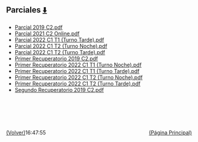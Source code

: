 
<html>
<body>
<h2>Parciales <a href="https://downgit.github.io/#/home?url=https://github.com/Apuntes-FIUBA/Apuntes-Electronica/tree/main/86 - Electrónica/8603 - Dispositivos Semiconductores/Examenes/Parciales" style="font-size:20px">  ⬇️ </a></h2>
<ul>
    <li><a href="Parcial 2019 C2.pdf">Parcial 2019 C2.pdf</a></li>
    <li><a href="Parcial 2021 C2 Online.pdf">Parcial 2021 C2 Online.pdf</a></li>
    <li><a href="Parcial 2022 C1 T1 (Turno Tarde).pdf">Parcial 2022 C1 T1 (Turno Tarde).pdf</a></li>
    <li><a href="Parcial 2022 C1 T2 (Turno Noche).pdf">Parcial 2022 C1 T2 (Turno Noche).pdf</a></li>
    <li><a href="Parcial 2022 C1 T2 (Turno Tarde).pdf">Parcial 2022 C1 T2 (Turno Tarde).pdf</a></li>
    <li><a href="Primer Recuperatorio 2019 C2.pdf">Primer Recuperatorio 2019 C2.pdf</a></li>
    <li><a href="Primer Recuperatorio 2022 C1 T1 (Turno Noche).pdf">Primer Recuperatorio 2022 C1 T1 (Turno Noche).pdf</a></li>
    <li><a href="Primer Recuperatorio 2022 C1 T1 (Turno Tarde).pdf">Primer Recuperatorio 2022 C1 T1 (Turno Tarde).pdf</a></li>
    <li><a href="Primer Recuperatorio 2022 C1 T2 (Turno Noche).pdf">Primer Recuperatorio 2022 C1 T2 (Turno Noche).pdf</a></li>
    <li><a href="Primer Recuperatorio 2022 C1 T2 (Turno Tarde).pdf">Primer Recuperatorio 2022 C1 T2 (Turno Tarde).pdf</a></li>
    <li><a href="Segundo Recuperatorio 2019 C2.pdf">Segundo Recuperatorio 2019 C2.pdf</a></li>
</ul>
</body>
</html>





































<br><br><br><br><br><a href="../" style="float: left">(Volver)</a> <a href="https://apuntes-fiuba.github.io/Apuntes-Electronica" style="float: right">(Página Principal)</a>
16:47:55